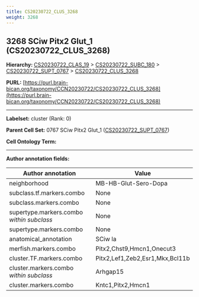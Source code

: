 ```yaml
---
title: CS20230722_CLUS_3268
weight: 3268
---
```

## 3268 SCiw Pitx2 Glut_1 (CS20230722_CLUS_3268)
<b>Hierarchy: </b>
[CS20230722_CLAS_19](../CS20230722_CLAS_19) >
[CS20230722_SUBC_180](../CS20230722_SUBC_180) >
[CS20230722_SUPT_0767](../CS20230722_SUPT_0767) >
[CS20230722_CLUS_3268](../CS20230722_CLUS_3268)

**PURL:** [https://purl.brain-bican.org/taxonomy/CCN20230722/CS20230722_CLUS_3268](https://purl.brain-bican.org/taxonomy/CCN20230722/CS20230722_CLUS_3268)

---


**Labelset:** cluster (Rank: 0)

**Parent Cell Set:** 0767 SCiw Pitx2 Glut_1 ([CS20230722_SUPT_0767](../CS20230722_SUPT_0767))



**Cell Ontology Term:** 

[MARKER GENES.]: #


---

[TRANSFERRED ANNOTATIONS.]: #


[AUTHOR ANNOTATION FIELDS.]: #


**Author annotation fields:**

| Author annotation | Value |
|-------------------|-------|
|neighborhood|MB-HB-Glut-Sero-Dopa|
|subclass.tf.markers.combo|None|
|subclass.markers.combo|None|
|supertype.markers.combo _within subclass_|None|
|supertype.markers.combo|None|
|anatomical_annotation|SCiw la|
|merfish.markers.combo|Pitx2,Chst9,Hmcn1,Onecut3|
|cluster.TF.markers.combo|Pitx2,Lef1,Zeb2,Esr1,Mkx,Bcl11b|
|cluster.markers.combo _within subclass_|Arhgap15|
|cluster.markers.combo|Kntc1,Pitx2,Hmcn1|
